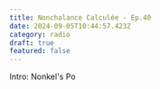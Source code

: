 ```yaml
---
title: Nonchalance Calculée - Ep.40
date: 2024-09-05T10:44:57.423Z
category: radio
draft: true
featured: false
---
```

I﻿ntro: Nonkel's Po